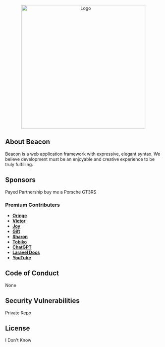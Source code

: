 <p align="center"><a href="#" target="_blank"><img src="url('public/images/logo-transparent.png')" width="400" alt="Logo"></a></p>

## About Beacon

Beacon is a web application framework with expressive, elegant syntax. We believe development must be an enjoyable and creative experience to be truly fulfilling.

## Sponsors

Payed Partnership
buy me a Porsche GT3RS

### Premium Contributers

- **[Oringe](https://github.com/victorgpt0)**
- **[Victor](https://github.com/victorgpt0)**
- **[Joy](https://github.com/victorgpt0)**
- **[Gift](https://github.com/victorgpt0)**
- **[Sharon](https://github.com/victorgpt0)**
- **[Tobiko](https://github.com/victorgpt0)**
- **[ChatGPT](https://chatgpt.com/)**
- **[Laravel Docs](https://laravel.com/)**
- **[YouTube](https://youtube.com/)**

## Code of Conduct

None

## Security Vulnerabilities

Private Repo

## License

I Don't Know
